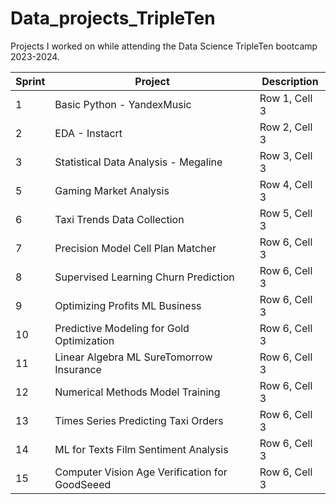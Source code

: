 # Data_projects_TripleTen

Projects I worked on while attending the Data Science TripleTen bootcamp 2023-2024.


|Sprint | Project | Description    |
|-------------|-------------|-------------|
| 1| Basic Python - YandexMusic | Row 1, Cell 3 |
| 2 | EDA - Instacrt | Row 2, Cell 3 |
| 3 | Statistical Data Analysis - Megaline | Row 3, Cell 3 |
| 5 | Gaming Market Analysis | Row 4, Cell 3 |
| 6 | Taxi Trends Data Collection | Row 5, Cell 3 |
| 7 | Precision Model Cell Plan Matcher | Row 6, Cell 3 |
| 8 | Supervised Learning Churn Prediction | Row 6, Cell 3 |
| 9 | Optimizing Profits ML Business | Row 6, Cell 3 |
| 10 | Predictive Modeling for Gold Optimization | Row 6, Cell 3 |
| 11 | Linear Algebra ML SureTomorrow Insurance | Row 6, Cell 3 |
| 12 | Numerical Methods Model Training | Row 6, Cell 3 |
| 13 | Times Series Predicting Taxi Orders | Row 6, Cell 3 |
| 14 | ML for Texts Film Sentiment Analysis | Row 6, Cell 3 |
| 15 | Computer Vision Age Verification for GoodSeeed | Row 6, Cell 3 |

